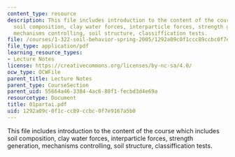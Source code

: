 ```yaml
---
content_type: resource
description: This file includes introduction to the content of the course which includes
  soil composition, clay water forces, interparticle forces, strength generation,
  mechanisms controlling, soil structure, classiffication tests.
file: /courses/1-322-soil-behavior-spring-2005/1292a09c0f1ccc89ccbc0f7e9167a5b0_01partai.pdf
file_type: application/pdf
learning_resource_types:
- Lecture Notes
license: https://creativecommons.org/licenses/by-nc-sa/4.0/
ocw_type: OCWFile
parent_title: Lecture Notes
parent_type: CourseSection
parent_uid: 55664a46-3384-4ac6-88f1-fecbd3d4e69a
resourcetype: Document
title: 01partai.pdf
uid: 1292a09c-0f1c-cc89-ccbc-0f7e9167a5b0
---
```

This file includes introduction to the content of the course which includes soil composition, clay water forces, interparticle forces, strength generation, mechanisms controlling, soil structure, classiffication tests.